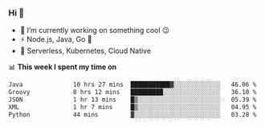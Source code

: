### Hi 👋

<!--
**nodejh/nodejh** is a ✨ _special_ ✨ repository because its `README.md` (this file) appears on your GitHub profile.

Here are some ideas to get you started:

- 🔭 I’m currently working on ...
- 🌱 I’m currently learning ...
- 👯 I’m looking to collaborate on ...
- 🤔 I’m looking for help with ...
- 💬 Ask me about ...
- 📫 How to reach me: ...
- 😄 Pronouns: ...
- ⚡ Fun fact: ...
-->

- 🔭 I’m currently working on something cool :wink:
- ⚡ Node.js, Java, Go :thought_balloon:
- 🤖 Serverless, Kubernetes, Cloud Native

📊 **This week I spent my time on**

<!--START_SECTION:waka-->

```txt
Java              10 hrs 27 mins  ███████████▓░░░░░░░░░░░░░   46.06 %
Groovy            8 hrs 12 mins   █████████░░░░░░░░░░░░░░░░   36.10 %
JSON              1 hr 13 mins    █▒░░░░░░░░░░░░░░░░░░░░░░░   05.39 %
XML               1 hr 7 mins     █▒░░░░░░░░░░░░░░░░░░░░░░░   04.95 %
Python            44 mins         ▓░░░░░░░░░░░░░░░░░░░░░░░░   03.28 %
```

<!--END_SECTION:waka-->


<!--
:traffic_light: **Visitors**

![visitors](https://visitor-badge.glitch.me/badge?page_id=nodejh.nodejh)
-->
